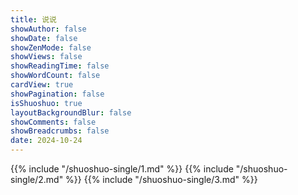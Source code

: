 ```yaml
---
title: 说说
showAuthor: false
showDate: false
showZenMode: false
showViews: false
showReadingTime: false
showWordCount: false
cardView: true
showPagination: false
isShuoshuo: true
layoutBackgroundBlur: false
showComments: false
showBreadcrumbs: false
date: 2024-10-24
---
```

{{% include "/shuoshuo-single/1.md" %}}
{{% include "/shuoshuo-single/2.md" %}}
{{% include "/shuoshuo-single/3.md" %}}